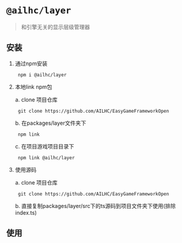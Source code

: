 # `@ailhc/layer`

> 和引擎无关的显示层级管理器

## 安装
1. 通过npm安装
	
    	npm i @ailhc/layer   
2. 本地link npm包
	
    a. clone 项目仓库
    
        git clone https://github.com/AILHC/EasyGameFrameworkOpen
        
    b. 在packages/layer文件夹下 

    	npm link
    
    c. 在项目游戏项目目录下 
    	
        npm link @ailhc/layer    
3. 使用源码
	
    a. clone 项目仓库
    
        git clone https://github.com/AILHC/EasyGameFrameworkOpen
    b. 直接复制packages/layer/src下的ts源码到项目文件夹下使用(排除index.ts)
## 使用

```

```
